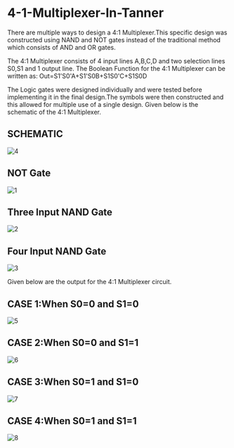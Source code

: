 # 4-1-Multiplexer-In-Tanner
There are multiple ways to design a 4:1 Multiplexer.This specific design was constructed using NAND and NOT gates instead of the traditional method which consists of AND and OR gates.

The 4:1 Multiplexer consists of 4 input lines A,B,C,D and two selection lines S0,S1 and 1 output line.
The Boolean Function for the 4:1 Multiplexer can be written as:
Out=S1'S0'A+S1'S0B+S1S0'C+S1S0D

The Logic gates were designed individually and were tested before implementing it in the final design.The symbols were then constructed and this allowed for multiple use of a single design.
Given below is the schematic of the 4:1 Multiplexer.

SCHEMATIC
--
![4](https://github.com/JAustin10/4-1-Multiplexer/assets/133579820/d4969aeb-fbc5-44d6-9110-f8245119c003)

NOT Gate
--
![1](https://github.com/JAustin10/4-1-Multiplexer/assets/133579820/eb027117-d17b-43cb-bfca-0cd4f4fca3af)

Three Input NAND Gate
--
![2](https://github.com/JAustin10/4-1-Multiplexer/assets/133579820/3b5723fd-3519-4e4e-90c9-cfc432b3a2e7)

Four Input NAND Gate
--
![3](https://github.com/JAustin10/4-1-Multiplexer/assets/133579820/2d0bc436-d1e1-42b1-81a6-fbe8a86cb9ba)

Given below are the output for the 4:1 Multiplexer circuit.

CASE 1:When S0=0 and S1=0
--
![5](https://github.com/JAustin10/4-1-Multiplexer/assets/133579820/9338fb70-80be-4115-b872-71e08422e0a8)

CASE 2:When S0=0 and S1=1
--
![6](https://github.com/JAustin10/4-1-Multiplexer/assets/133579820/f57b0bc6-3cbc-4e63-b753-62139dedc967)

CASE 3:When S0=1 and S1=0
--
![7](https://github.com/JAustin10/4-1-Multiplexer/assets/133579820/75e5f762-3aef-4604-9d45-952af83a307a)

CASE 4:When S0=1 and S1=1
--
![8](https://github.com/JAustin10/4-1-Multiplexer/assets/133579820/cc9c4bc1-3a19-4608-b014-5808774875dd)


